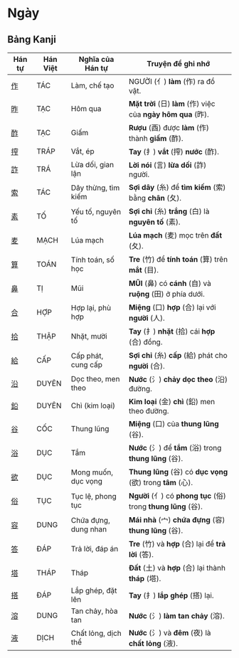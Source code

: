 # Ngày

## Bảng Kanji

| Hán tự | Hán Việt | Nghĩa của Hán tự | Truyện để ghi nhớ |
|---|---|---|---|
| [作](https://mazii.net/vi-VN/search/kanji/javi/%E4%BD%9C) | TÁC | Làm, chế tạo | NGƯỜI (亻) **làm** (作) ra đồ vật. |
| [昨](https://mazii.net/vi-VN/search/kanji/javi/%E6%98%A8) | TẠC | Hôm qua | **Mặt trời** (日) **làm** (作) việc của **ngày hôm qua** (昨). |
| [酢](https://mazii.net/vi-VN/search/kanji/javi/%E9%85%A2) | TẠC | Giấm | **Rượu** (酉) được **làm** (作) thành **giấm** (酢). |
| [搾](https://mazii.net/vi-VN/search/kanji/javi/%E6%90%BE) | TRÁP | Vắt, ép | **Tay** (扌) **vắt** (搾) **nước** (酢). |
| [詐](https://mazii.net/vi-VN/search/kanji/javi/%E8%A9%90) | TRÁ | Lừa dối, gian lận | **Lời nói** (言) **lừa dối** (詐) người. |
| [索](https://mazii.net/vi-VN/search/kanji/javi/%E7%B4%A2) | TÁC | Dây thừng, tìm kiếm | **Sợi dây** (糸) để **tìm kiếm** (索) bằng **chân** (夂). |
| [素](https://mazii.net/vi-VN/search/kanji/javi/%E7%B4%A0) | TỐ | Yếu tố, nguyên tố | **Sợi chỉ** (糸) **trắng** (白) là **nguyên tố** (素). |
| [麦](https://mazii.net/vi-VN/search/kanji/javi/%E9%BA%A6) | MẠCH | Lúa mạch | **Lúa mạch** (麦) mọc trên **đất** (夂). |
| [算](https://mazii.net/vi-VN/search/kanji/javi/%E7%AE%97) | TOÁN | Tính toán, số học | **Tre** (竹) để **tính toán** (算) trên **mắt** (目). |
| [鼻](https://mazii.net/vi-VN/search/kanji/javi/%E9%BC%BB) | TỊ | Mũi | **MŨI** (鼻) có **cánh** (自) và **ruộng** (田) ở phía dưới. |
| [合](https://mazii.net/vi-VN/search/kanji/javi/%E5%90%88) | HỢP | Hợp lại, phù hợp | **Miệng** (口) **hợp** (合) lại với **người** (人). |
| [拾](https://mazii.net/vi-VN/search/kanji/javi/%E6%8B%BE) | THẬP | Nhặt, mười | **Tay** (扌) **nhặt** (拾) cái **hợp** (合) đồng. |
| [給](https://mazii.net/vi-VN/search/kanji/javi/%E7%B5%A6) | CẤP | Cấp phát, cung cấp | **Sợi chỉ** (糸) **cấp** (給) phát cho **người** (合). |
| [沿](https://mazii.net/vi-VN/search/kanji/javi/%E6%B2%BF) | DUYÊN | Dọc theo, men theo | **Nước** (氵) **chảy dọc theo** (沿) đường. |
| [鉛](https://mazii.net/vi-VN/search/kanji/javi/%E9%89%9B) | DUYÊN | Chì (kim loại) | **Kim loại** (金) **chì** (鉛) men theo đường. |
| [谷](https://mazii.net/vi-VN/search/kanji/javi/%E8%B0%B7) | CỐC | Thung lũng | **Miệng** (口) của **thung lũng** (谷). |
| [浴](https://mazii.net/vi-VN/search/kanji/javi/%E6%B5%B4) | DỤC | Tắm | **Nước** (氵) để **tắm** (浴) trong **thung lũng** (谷). |
| [欲](https://mazii.net/vi-VN/search/kanji/javi/%E6%AC%B2) | DỤC | Mong muốn, dục vọng | **Thung lũng** (谷) có **dục vọng** (欲) trong **tâm** (心). |
| [俗](https://mazii.net/vi-VN/search/kanji/javi/%E4%BF%97) | TỤC | Tục lệ, phong tục | **Người** (亻) có **phong tục** (俗) trong **thung lũng** (谷). |
| [容](https://mazii.net/vi-VN/search/kanji/javi/%E5%AE%B9) | DUNG | Chứa đựng, dung nhan | **Mái nhà** (宀) **chứa đựng** (容) **thung lũng** (谷). |
| [答](https://mazii.net/vi-VN/search/kanji/javi/%E7%AD%94) | ĐÁP | Trả lời, đáp án | **Tre** (竹) và **hợp** (合) lại để **trả lời** (答). |
| [塔](https://mazii.net/vi-VN/search/kanji/javi/%E5%A1%94) | THÁP | Tháp | **Đất** (土) và **hợp** (合) lại thành **tháp** (塔). |
| [搭](https://mazii.net/vi-VN/search/kanji/javi/%E6%90%AD) | ĐÁP | Lắp ghép, đặt lên | **Tay** (扌) **lắp ghép** (搭) lại. |
| [溶](https://mazii.net/vi-VN/search/kanji/javi/%E6%BA%B6) | DUNG | Tan chảy, hòa tan | **Nước** (氵) **làm tan chảy** (溶). |
| [液](https://mazii.net/vi-VN/search/kanji/javi/%E6%B6%B2) | DỊCH | Chất lỏng, dịch thể | **Nước** (氵) và **đêm** (夜) là **chất lỏng** (液). |


